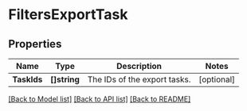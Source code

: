 # FiltersExportTask

## Properties

Name | Type | Description | Notes
------------ | ------------- | ------------- | -------------
**TaskIds** | **[]string** | The IDs of the export tasks. | [optional] 

[[Back to Model list]](../README.md#documentation-for-models) [[Back to API list]](../README.md#documentation-for-api-endpoints) [[Back to README]](../README.md)


